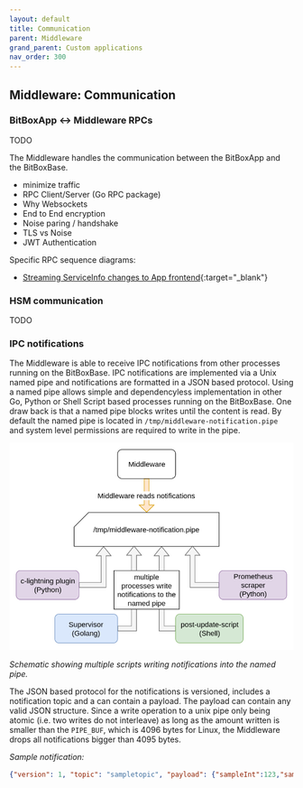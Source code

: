 ```yaml
---
layout: default
title: Communication
parent: Middleware
grand_parent: Custom applications
nav_order: 300
---
```

## Middleware: Communication


### BitBoxApp <-> Middleware RPCs

TODO

The Middleware handles the communication between the BitBoxApp and the BitBoxBase.

- minimize traffic
- RPC Client/Server (Go RPC package)
- Why Websockets
- End to End encryption
- Noise paring / handshake
- TLS vs Noise
- JWT Authentication

Specific RPC sequence diagrams:

* [Streaming ServiceInfo changes to App frontend](base-streaming-service-info-changes-to-frontend_sequencediagram-org.svg){:target="_blank"}


### HSM communication

TODO

### IPC notifications

The Middleware is able to receive IPC notifications from other processes running on the BitBoxBase.
IPC notifications are implemented via a Unix named pipe and notifications are formatted in a JSON based protocol.
Using a named pipe allows simple and dependencyless implementation in other Go, Python or Shell Script based processes running on the BitBoxBase.
One draw back is that a named pipe blocks writes until the content is read.
By default the named pipe is located in `/tmp/middleware-notification.pipe` and system level permissions are required to write in the pipe.

![middleware ipc notifications](middleware_ipc_notifications.png)

*Schematic showing multiple scripts writing notifications into the named pipe.*

The JSON based protocol for the notifications is versioned, includes a notification topic and a can contain a  payload.
The payload can contain any valid JSON structure.
Since a write operation to a unix pipe only being atomic (i.e. two writes do not interleave) as long as the amount written is smaller than the `PIPE_BUF`, which is 4096 bytes for Linux, the Middleware drops all notifications bigger than 4095 bytes.

*Sample notification:*
```JSON
{"version": 1, "topic": "sampletopic", "payload": {"sampleInt":123,"sampleString": "string", "sampleBool": true}}
```
